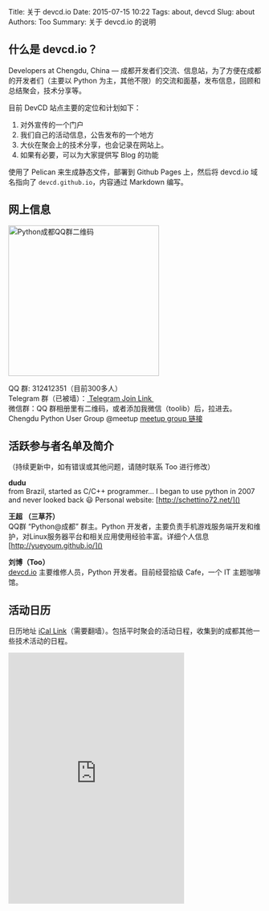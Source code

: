 Title: 关于 devcd.io
Date: 2015-07-15 10:22
Tags: about, devcd
Slug: about
Authors: Too
Summary: 关于 devcd.io 的说明

## 什么是 devcd.io？
Developers at Chengdu, China — 成都开发者们交流、信息站，为了方便在成都的开发者们（主要以 Python 为主，其他不限）的交流和面基，发布信息，回顾和总结聚会，技术分享等。

目前 DevCD 站点主要的定位和计划如下：  
1. 对外宣传的一个门户  
2. 我们自己的活动信息，公告发布的一个地方  
3. 大伙在聚会上的技术分享，也会记录在网站上。  
4. 如果有必要，可以为大家提供写 Blog 的功能  

使用了 Pelican 来生成静态文件，部署到 Github Pages 上，然后将 devcd.io 域名指向了 `devcd.github.io`，内容通过 Markdown 编写。

## 网上信息  
<div class=text-center><img src=/img/qq.png width=300 alt=Python成都QQ群二维码></div>  

QQ 群: 312412351（目前300多人）  
Telegram 群（已被墙）：[ Telegram Join Link ][1]  
微信群：QQ 群相册里有二维码，或者添加我微信（toolib）后，拉进去。  
Chengdu Python User Group @meetup [meetup group 链接][2]

## 活跃参与者名单及简介
（持续更新中，如有错误或其他问题，请随时联系 Too 进行修改）

**dudu**  
from Brazil, started as C/C++ programmer... I began to use python in 2007 and never looked back 😃  Personal website: [http://schettino72.net/]()

**王超 （三草芥）**  
QQ群 “Python@成都” 群主。Python 开发者，主要负责手机游戏服务端开发和维护，对Linux服务器平台和相关应用使用经验丰富。详细个人信息 [http://yueyoum.github.io/]()

**刘博（Too）**  
[devcd.io]() 主要维修人员，Python 开发者。目前经营拾级 Cafe，一个 IT 主题咖啡馆。

## 活动日历
日历地址 [iCal Link][6]（需要翻墙）。包括平时聚会的活动日程，收集到的成都其他一些技术活动的日程。

<iframe src="https://www.google.com/calendar/embed?showPrint=0&amp;showCalendars=0&amp;mode=AGENDA&amp;showNav=0&amp;height=600&amp;wkst=2&amp;bgcolor=%23FFFFFF&amp;src=ra63v1eqoj62iu7o5mq7ul3bbs%40group.calendar.google.com&amp;color=%238C500B&amp;ctz=Asia%2FShanghai" style=" border-width:0 " width="350" height="500" frameborder="0" scrolling="no"></iframe>

[1]:	https://telegram.me/joinchat/05ea4cb10254a5ae6a13168e5b46867e "Telegram Join Link"
[2]:	http://www.meetup.com/chengdupython/ "Meetup 聚会活动"
[6]:	https://www.google.com/calendar/ical/ra63v1eqoj62iu7o5mq7ul3bbs%40group.calendar.google.com/public/basic.ics